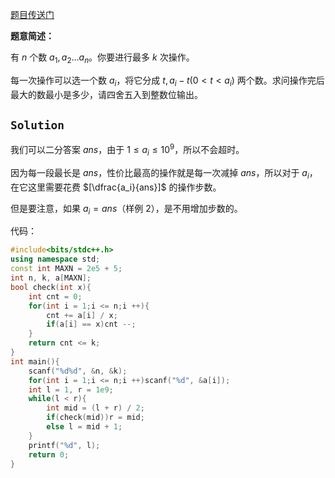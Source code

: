 [题目传送门](https://www.luogu.com.cn/problem/AT_abc174_e)

**题意简述：**

有 $n$ 个数 $a_1,a_2\dots a_n$。你要进行最多 $k$ 次操作。

每一次操作可以选一个数 $a_i$，将它分成 $t,a_i-t(0<t<a_i)$ 两个数。求问操作完后最大的数最小是多少，请四舍五入到整数位输出。

## $\mathtt{Solution}$

我们可以二分答案 $ans$，由于 $1\le a_i\le 10^9$，所以不会超时。

因为每一段最长是 $ans$，性价比最高的操作就是每一次减掉 $ans$，所以对于 $a_i$，在它这里需要花费 $[\dfrac{a_i}{ans}]$ 的操作步数。

但是要注意，如果 $a_i=ans$（样例 $2$），是不用增加步数的。

代码：

```cpp
#include<bits/stdc++.h>
using namespace std;
const int MAXN = 2e5 + 5;
int n, k, a[MAXN];
bool check(int x){
	int cnt = 0;
	for(int i = 1;i <= n;i ++){
		cnt += a[i] / x;
		if(a[i] == x)cnt --;
	}
	return cnt <= k;
}
int main(){
	scanf("%d%d", &n, &k);
	for(int i = 1;i <= n;i ++)scanf("%d", &a[i]);
	int l = 1, r = 1e9;
	while(l < r){
		int mid = (l + r) / 2;
		if(check(mid))r = mid;
		else l = mid + 1;
	}
	printf("%d", l);
	return 0;
}

```
